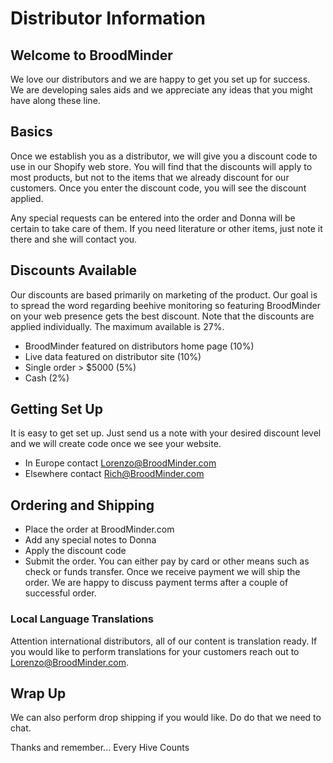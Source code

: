 # Distributor Information

## Welcome to  BroodMinder

We love our distributors and we are happy to get you set up for success. We are developing sales aids and we appreciate any ideas that you might have along these line. 

## Basics

Once we establish you as a distributor, we will give you a discount code to use in our Shopify web store. You will find that the discounts will apply to most products, but not to the items that we already discount for our customers. Once you enter the discount code, you will see the discount applied.

Any special requests can be entered into the order and Donna will be certain to take care of them. If you need literature or other items, just note it there and she will contact you.

## Discounts Available

Our discounts are based primarily on marketing of the product. Our goal is to spread the word regarding beehive monitoring so featuring BroodMinder on your web presence gets the best discount. Note that the discounts are applied individually. The maximum available is 27%.

- BroodMinder featured on distributors home page (10%)
- Live data featured on distributor site (10%)
- Single order > $5000 (5%)
- Cash (2%)

## Getting Set Up

It is easy to get set up. Just send us a note with your desired discount level and we will create code once we see your website.

- In Europe contact Lorenzo@BroodMinder.com 
- Elsewhere contact Rich@BroodMinder.com 

## Ordering and Shipping

- Place the order at BroodMinder.com
- Add any special notes to Donna
- Apply the discount code
- Submit the order. You can either pay by card or other means such as check or funds transfer. Once we receive payment we will ship the order. We are happy to discuss payment terms after a couple of successful order.

### Local Language Translations

Attention international distributors, all of our content is translation ready. If you would like to  perform translations for your customers reach out to Lorenzo@BroodMinder.com.

## Wrap Up

We can also perform drop shipping if you would like. Do do that we need to chat.

Thanks and remember... Every Hive Counts



